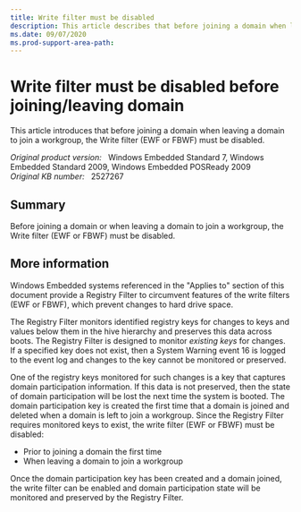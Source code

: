 ```yaml
---
title: Write filter must be disabled
description: This article describes that before joining a domain when leaving a domain to join a workgroup, the Write filter must be disabled.
ms.date: 09/07/2020
ms.prod-support-area-path: 
---
```

# Write filter must be disabled before joining/leaving domain

This article introduces that before joining a domain when leaving a domain to join a workgroup, the Write filter (EWF or FBWF) must be disabled.

_Original product version:_ &nbsp; Windows Embedded Standard 7, Windows Embedded Standard 2009, Windows Embedded POSReady 2009  
_Original KB number:_ &nbsp; 2527267

## Summary

Before joining a domain or when leaving a domain to join a workgroup, the Write filter (EWF or FBWF) must be disabled.

## More information

Windows Embedded systems referenced in the "Applies to" section of this document provide a Registry Filter to circumvent features of the write filters (EWF or FBWF), which prevent changes to hard drive space.

The Registry Filter monitors identified registry keys for changes to keys and values below them in the hive hierarchy and preserves this data across boots. The Registry Filter is designed to monitor *existing keys* for changes. If a specified key does not exist, then a System Warning event 16 is logged to the event log and changes to the key cannot be monitored or preserved.

One of the registry keys monitored for such changes is a key that captures domain participation information. If this data is not preserved, then the state of domain participation will be lost the next time the system is booted. The domain participation key is created the first time that a domain is joined and deleted when a domain is left to join a workgroup. Since the Registry Filter requires monitored keys to exist, the write filter (EWF or FBWF) must be disabled:

- Prior to joining a domain the first time
- When leaving a domain to join a workgroup

Once the domain participation key has been created and a domain joined, the write filter can be enabled and domain participation state will be monitored and preserved by the Registry Filter.
